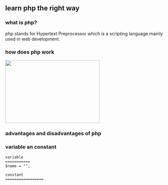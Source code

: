 ## learn php the right way

### what is php?
php stands for Hypertext Preprocessor which is a scripting language mainly used in web development.

### how does php work
<img src="https://i.ibb.co/YcPcJd8/Screenshot-2023-04-17-024353.png" height="200" width="300"/>

### advantages and disadvantages of php

### variable an constant

```
variable
===========
$name = "";

constant
=================

```

